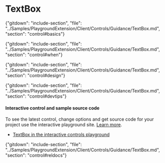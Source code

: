 ﻿# TextBox

{"gitdown": "include-section", "file": "../Samples/PlaygroundExtension/Client/Controls/Guidance/TextBox.md", "section": "control#basics"}

<!-- TODO get an IMAGE to embed here -->

<!-- TODO get an SAMPLE CODE to embed here -->

{"gitdown": "include-section", "file": "../Samples/PlaygroundExtension/Client/Controls/Guidance/TextBox.md", "section": "control#when"}

{"gitdown": "include-section", "file": "../Samples/PlaygroundExtension/Client/Controls/Guidance/TextBox.md", "section": "control#design"}

{"gitdown": "include-section", "file": "../Samples/PlaygroundExtension/Client/Controls/Guidance/TextBox.md", "section": "control#devtips"}

#### Interactive control and sample source code
To see the latest control, change options and get source code for your project use the interactive playground site.  [Learn more](./top-extensions-controls-playground.md).

*  <a href="https://ms.portal.azure.com/?Microsoft_Azure_Playground=true#blade/Microsoft_Azure_Playground/ControlsIndexBlade/TextBox_create_Playground" target="_blank">TextBox in the interactive controls playground</a>

 


{"gitdown": "include-section", "file": "../Samples/PlaygroundExtension/Client/Controls/Guidance/TextBox.md", "section": "control#reldocs"}
